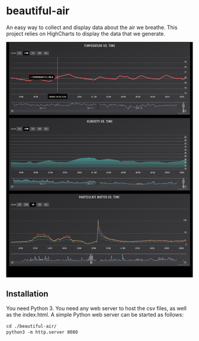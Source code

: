 # beautiful-air
An easy way to collect and display data about the air we breathe.
This project relies on HighCharts to display the data that we generate.


![Alt text](/screenshot.jpg?raw=true "Screenshot")

## Installation
You need Python 3. You need any web server to host the csv files, as well as the index.html. A simple Python web server can be started as follows:

```
cd ./beautiful-air/
python3 -m http.server 8080
```

